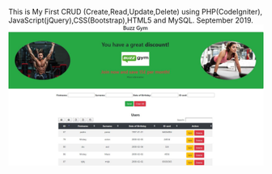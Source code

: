This is My First CRUD (Create,Read,Update,Delete) using PHP(CodeIgniter), JavaScript(jQuery),CSS(Bootstrap),HTML5 and MySQL. September 2019. 
![alt text](https://github.com/Mazziitoozz/CRUDCodeIgniter/blob/master/View_Project.JPG)
